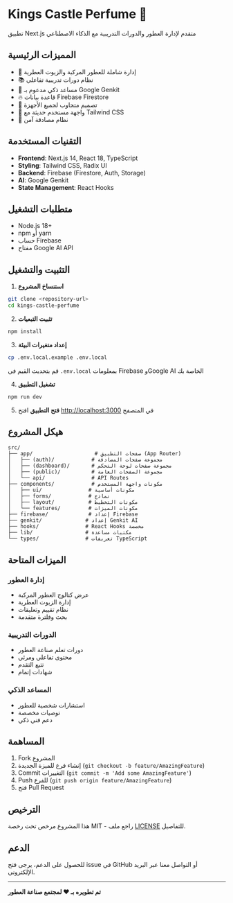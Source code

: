 # Kings Castle Perfume 👑

تطبيق Next.js متقدم لإدارة العطور والدورات التدريبية مع الذكاء الاصطناعي

## المميزات الرئيسية

- 🎯 إدارة شاملة للعطور المركبة والزيوت العطرية
- 📚 نظام دورات تدريبية تفاعلي
- 🤖 مساعد ذكي مدعوم بـ Google Genkit
- 🔥 قاعدة بيانات Firebase Firestore
- 📱 تصميم متجاوب لجميع الأجهزة
- 🎨 واجهة مستخدم حديثة مع Tailwind CSS
- 🔐 نظام مصادقة آمن

## التقنيات المستخدمة

- **Frontend**: Next.js 14, React 18, TypeScript
- **Styling**: Tailwind CSS, Radix UI
- **Backend**: Firebase (Firestore, Auth, Storage)
- **AI**: Google Genkit
- **State Management**: React Hooks

## متطلبات التشغيل

- Node.js 18+ 
- npm أو yarn
- حساب Firebase
- مفتاح Google AI API

## التثبيت والتشغيل

1. **استنساخ المشروع**
```bash
git clone <repository-url>
cd kings-castle-perfume
```

2. **تثبيت التبعيات**
```bash
npm install
```

3. **إعداد متغيرات البيئة**
```bash
cp .env.local.example .env.local
```
قم بتحديث القيم في `.env.local` بمعلومات Firebase وGoogle AI الخاصة بك

4. **تشغيل التطبيق**
```bash
npm run dev
```

5. **فتح التطبيق**
افتح [http://localhost:3000](http://localhost:3000) في المتصفح

## هيكل المشروع

```
src/
├── app/                    # صفحات التطبيق (App Router)
│   ├── (auth)/            # مجموعة صفحات المصادقة
│   ├── (dashboard)/       # مجموعة صفحات لوحة التحكم
│   ├── (public)/          # مجموعة الصفحات العامة
│   └── api/               # API Routes
├── components/            # مكونات واجهة المستخدم
│   ├── ui/               # مكونات أساسية
│   ├── forms/            # نماذج
│   ├── layout/           # مكونات التخطيط
│   └── features/         # مكونات الميزات
├── firebase/             # إعداد Firebase
├── genkit/              # إعداد Genkit AI
├── hooks/               # React Hooks مخصصة
├── lib/                 # مكتبات مساعدة
└── types/               # تعريفات TypeScript
```

## الميزات المتاحة

### إدارة العطور
- عرض كتالوج العطور المركبة
- إدارة الزيوت العطرية
- نظام تقييم وتعليقات
- بحث وفلترة متقدمة

### الدورات التدريبية
- دورات تعلم صناعة العطور
- محتوى تفاعلي ومرئي
- تتبع التقدم
- شهادات إتمام

### المساعد الذكي
- استشارات شخصية للعطور
- توصيات مخصصة
- دعم فني ذكي

## المساهمة

1. Fork المشروع
2. إنشاء فرع للميزة الجديدة (`git checkout -b feature/AmazingFeature`)
3. Commit التغييرات (`git commit -m 'Add some AmazingFeature'`)
4. Push للفرع (`git push origin feature/AmazingFeature`)
5. فتح Pull Request

## الترخيص

هذا المشروع مرخص تحت رخصة MIT - راجع ملف [LICENSE](LICENSE) للتفاصيل.

## الدعم

للحصول على الدعم، يرجى فتح issue في GitHub أو التواصل معنا عبر البريد الإلكتروني.

---

**تم تطويره بـ ❤️ لمجتمع صناعة العطور**